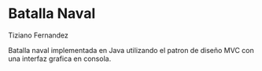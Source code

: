 # Batalla Naval

Tiziano Fernandez

Batalla naval implementada en Java utilizando el patron de diseño MVC con una interfaz grafica en consola.
